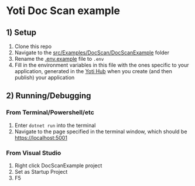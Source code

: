 # Yoti Doc Scan example 

## 1) Setup
1) Clone this repo
1) Navigate to the [src/Examples/DocScan/DocScanExample](/src/Examples/DocScan/DocScanExample) folder
1) Rename the [.env.example](.env.example) file to `.env`
1) Fill in the environment variables in this file with the ones specific to your application, generated in the [Yoti Hub](https://hub.yoti.com) when you create (and then publish) your application

## 2) Running/Debugging

### From Terminal/Powershell/etc
1) Enter `dotnet run` into the terminal 
1) Navigate to the page specified in the terminal window, which should be <https://localhost:5001>

### From Visual Studio
1) Right click DocScanExample project 
2) Set as Startup Project
3) F5